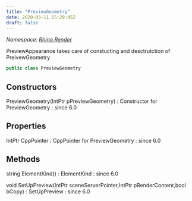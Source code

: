 ```yaml
---
title: "PreviewGeometry"
date: 2020-03-11 15:29:45Z
draft: false
---
```


*Namespace: [Rhino.Render](../)*

PreviewAppearance takes care of constucting and desctrutction of PreivewGeometry
```cs
public class PreviewGeometry
```
## Constructors

PreviewGeometry(IntPtr pPreviewGeometry)
: Constructor for PreviewGeometry
: since 6.0
## Properties

IntPtr CppPointer
: CppPointer for PreviewGeometry
: since 6.0
## Methods

string ElementKind()
: ElementKind
: since 6.0

void SetUpPreview(IntPtr sceneServerPointer,IntPtr pRenderContent,bool bCopy)
: SetUpPreview
: since 6.0
